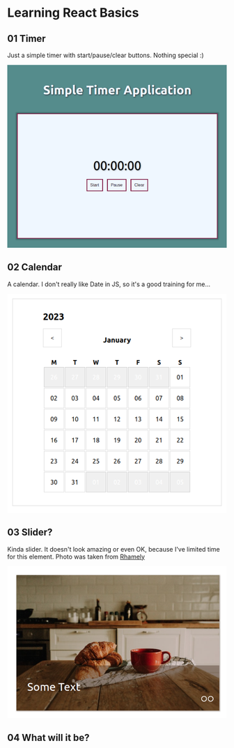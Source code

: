 # Learning React Basics

## 01 Timer

Just a simple timer with start/pause/clear buttons. Nothing special :)

![Screenshot](screens/timer.png)

## 02 Calendar

A calendar. I don't really like Date in JS, so it's a good training for me...

![Screenshot](screens/calendar.png)

## 03 Slider?

Kinda slider. It doesn't look amazing or even OK, because I've limited time for this element. 
Photo was taken from 
[Rhamely](https://unsplash.com/@rhamely?utm_source=unsplash&utm_medium=referral&utm_content=creditCopyText) 

![Screenshot](screens/slider.png)

## 04 What will it be?